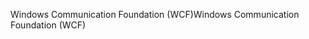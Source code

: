<span data-ttu-id="e5a9d-101">Windows Communication Foundation (WCF)</span><span class="sxs-lookup"><span data-stu-id="e5a9d-101">Windows Communication Foundation (WCF)</span></span>